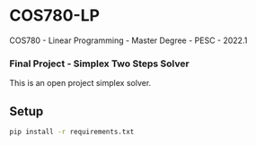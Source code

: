 # COS780-LP
COS780 - Linear Programming - Master Degree - PESC - 2022.1

### Final Project -  Simplex Two Steps Solver
This is an open project simplex solver.

## Setup
```bash
pip install -r requirements.txt
```